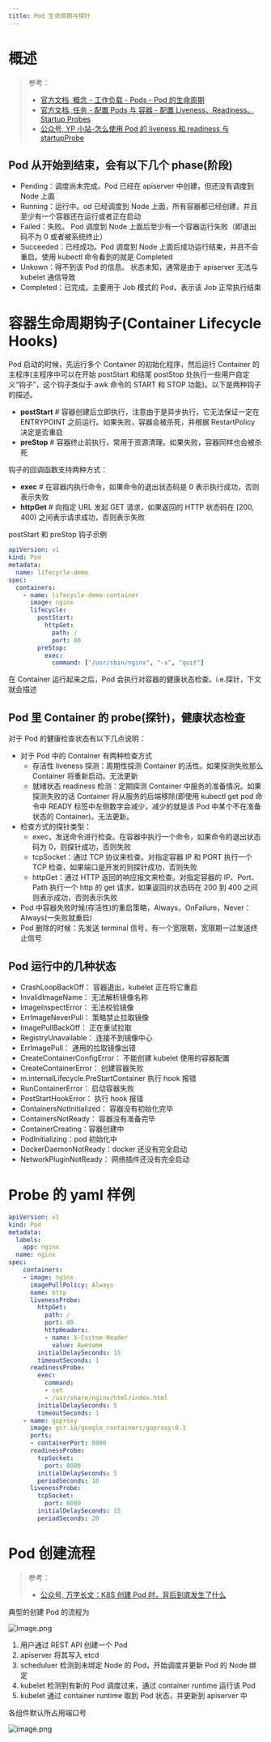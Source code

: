 ```yaml
---
title: Pod 生命周期与探针
---
```


# 概述

> 参考：
>
> - [官方文档, 概念 - 工作负载 - Pods - Pod 的生命周期](https://kubernetes.io/docs/concepts/workloads/pods/pod-lifecycle/)
> - [官方文档, 任务 - 配置 Pods 与 容器 - 配置 Liveness、Readiness、Startup Probes](https://kubernetes.io/docs/tasks/configure-pod-container/configure-liveness-readiness-startup-probes/)
> - [公众号, YP 小站-怎么使用 Pod 的 liveness 和 readiness 与 startupProbe](https://mp.weixin.qq.com/s/jPkAj2C0ZNHbaSZRwTOk9g)

## Pod 从开始到结束，会有以下几个 phase(阶段)

- Pending：调度尚未完成。Pod 已经在 apiserver 中创建，但还没有调度到 Node 上面
- Running：运行中。od 已经调度到 Node 上面，所有容器都已经创建，并且至少有一个容器还在运行或者正在启动
- Failed：失败。 Pod 调度到 Node 上面后至少有一个容器运行失败（即退出码不为 0 或者被系统终止）
- Succeeded：已经成功。Pod 调度到 Node 上面后成功运行结束，并且不会重启。使用 kubectl 命令看到的就是 Completed
- Unkown：得不到该 Pod 的信息。 状态未知，通常是由于 apiserver 无法与 kubelet 通信导致
- Completed：已完成。主要用于 Job 模式的 Pod，表示该 Job 正常执行结束

# 容器生命周期钩子(Container Lifecycle Hooks)

Pod 启动的时候，先运行多个 Container 的初始化程序，然后运行 Container 的主程序(主程序中可以在开始 postStart 和结尾 postStop 处执行一些用户自定义“钩子”，这个钩子类似于 awk 命令的 START 和 STOP 功能)。以下是两种钩子的描述。

- **postStart** # 容器创建后立即执行，注意由于是异步执行，它无法保证一定在 ENTRYPOINT 之前运行。如果失败，容器会被杀死，并根据 RestartPolicy 决定是否重启
- **preStop** # 容器终止前执行，常用于资源清理。如果失败，容器同样也会被杀死

钩子的回调函数支持两种方式：

- **exec** # 在容器内执行命令，如果命令的退出状态码是 0 表示执行成功，否则表示失败
- **httpGet** # 向指定 URL 发起 GET 请求，如果返回的 HTTP 状态码在 \[200, 400) 之间表示请求成功，否则表示失败

postStart 和 preStop 钩子示例

```yaml
apiVersion: v1
kind: Pod
metadata:
  name: lifecycle-demo
spec:
  containers:
    - name: lifecycle-demo-container
      image: nginx
      lifecycle:
        postStart:
          httpGet:
            path: /
            port: 80
        preStop:
          exec:
            command: ["/usr/sbin/nginx", "-s", "quit"]
```

在 Container 运行起来之后，Pod 会执行对容器的健康状态检查。i.e.探针，下文就会描述

## Pod 里 Container 的 probe(探针)，健康状态检查

对于 Pod 的健康检查状态有以下几点说明：

- 对于 Pod 中的 Container 有两种检查方式
   - 存活性 liveness 探测：周期性探测 Container 的活性。如果探测失败那么 Container 将重新启动。无法更新
   - 就绪状态 readiness 检测：定期探测 Container 中服务的准备情况。如果探测失败的话 Container 将从服务的后端移除(即使用 kubectl get pod 命令中 READY 标签中左侧数字会减少，减少的就是该 Pod 中某个不在准备状态的 Container)。无法更新。
- 检查方式的探针类型：
   - exec，发送命令进行检查。在容器中执行一个命令，如果命令的退出状态码为 0，则探针成功，否则失败
   - tcpSocket：通过 TCP 协议来检查。对指定容器 IP 和 PORT 执行一个 TCP 检查，如果端口是开发的则探针成功，否则失败
   - httpGet：通过 HTTP 返回的响应报文来检查。对指定容器的 IP、Port、Path 执行一个 http 的 get 请求，如果返回的状态码在 200 到 400 之间则表示成功，否则表示失败
- Pod 中容器失败时候(存活性)的重启策略，Always，OnFailure，Never：Always(一失败就重启)
- Pod 删除的时候：先发送 terminal 信号，有一个宽限期，宽限期一过发送终止信号

## Pod 运行中的几种状态

- CrashLoopBackOff： 容器退出，kubelet 正在将它重启
- InvalidImageName： 无法解析镜像名称
- ImageInspectError： 无法校验镜像
- ErrImageNeverPull： 策略禁止拉取镜像
- ImagePullBackOff： 正在重试拉取
- RegistryUnavailable： 连接不到镜像中心
- ErrImagePull： 通用的拉取镜像出错
- CreateContainerConfigError： 不能创建 kubelet 使用的容器配置
- CreateContainerError： 创建容器失败
- m.internalLifecycle.PreStartContainer 执行 hook 报错
- RunContainerError： 启动容器失败
- PostStartHookError： 执行 hook 报错
- ContainersNotInitialized： 容器没有初始化完毕
- ContainersNotReady： 容器没有准备完毕
- ContainerCreating：容器创建中
- PodInitializing：pod 初始化中
- DockerDaemonNotReady：docker 还没有完全启动
- NetworkPluginNotReady： 网络插件还没有完全启动

# Probe 的 yaml 样例

```yaml
apiVersion: v1
kind: Pod
metadata:
  labels:
    app: nginx
  name: nginx
spec:
    containers:
    - image: nginx
      imagePullPolicy: Always
      name: http
      livenessProbe:
        httpGet:
          path: /
          port: 80
          httpHeaders:
          - name: X-Custom-Header
            value: Awesome
        initialDelaySeconds: 15
        timeoutSeconds: 1
      readinessProbe:
        exec:
          command:
          - cat
          - /usr/share/nginx/html/index.html
        initialDelaySeconds: 5
        timeoutSeconds: 1
    - name: goproxy
      image: gcr.io/google_containers/goproxy:0.1
      ports:
      - containerPort: 8080
      readinessProbe:
        tcpSocket:
          port: 8080
        initialDelaySeconds: 5
        periodSeconds: 10
      livenessProbe:
        tcpSocket:
          port: 8080
        initialDelaySeconds: 15
        periodSeconds: 20
```

# Pod 创建流程

> 参考：
>
> - [公众号, 万字长文：K8S 创建 Pod 时，背后到底发生了什么](https://mp.weixin.qq.com/s/HjoU_RKBQKPCQPEQZ_fBNA)

典型的创建 Pod 的流程为

![image.png](https://notes-learning.oss-cn-beijing.aliyuncs.com/zhow5n/1616119512783-67ed1273-0291-4462-8535-1ea845b176f1.png)

1. 用户通过 REST API 创建一个 Pod
2. apiserver 将其写入 etcd
3. scheduluer 检测到未绑定 Node 的 Pod，开始调度并更新 Pod 的 Node 绑定
4. kubelet 检测到有新的 Pod 调度过来，通过 container runtime 运行该 Pod
5. kubelet 通过 container runtime 取到 Pod 状态，并更新到 apiserver 中

各组件默认所占用端口号

![image.png](https://notes-learning.oss-cn-beijing.aliyuncs.com/zhow5n/1616119523444-d2794850-3f4c-41c8-8f75-e168a8825177.png)

